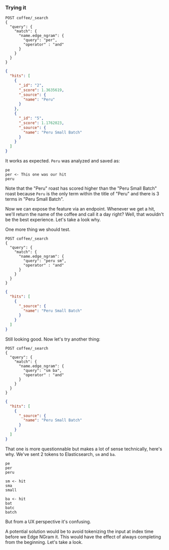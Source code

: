 ### Trying it

```
POST coffee/_search
{
  "query": {
    "match": {
      "name.edge_ngram": {
        "query": "per",
        "operator" : "and"
      }
    }
  }
}
```
```json
{
  "hits": [
    {
      "_id": "2",
      "_score": 1.3635619,
      "_source": {
        "name": "Peru"
      }
    },
    {
      "_id": "5",
      "_score": 1.1762023,
      "_source": {
        "name": "Peru Small Batch"
      }
    }
  ]
}
```

It works as expected. `Peru` was analyzed and saved as:

```
pe
per <- This one was our hit
peru
```

Note that the "Peru" roast has scored higher than the "Peru Small Batch" roast because `Peru` is the only term within the title of "Peru" and there is 3 terms in "Peru Small Batch".

Now we can expose the feature via an endpoint. Whenever we get a hit, we'll return the name of the coffee and call it a day right? Well, that wouldn't be the best experience. Let's take a look why.

One more thing we should test.

```
POST coffee/_search
{
  "query": {
    "match": {
      "name.edge_ngram": {
        "query": "peru sm",
        "operator" : "and"
      }
    }
  }
}
```
```json
{
  "hits": [
    {
      "_source": {
        "name": "Peru Small Batch"
      }
    }
  ]
}
```

Still looking good. Now let's try another thing:

```
POST coffee/_search
{
  "query": {
    "match": {
      "name.edge_ngram": {
        "query": "sm ba",
        "operator" : "and"
      }
    }
  }
}
```
```json
{
  "hits": [
    {
      "_source": {
        "name": "Peru Small Batch"
      }
    }
  ]
}
```

That one is more questionnable but makes a lot of sense technically, here's why. We've sent 2 tokens to Elasticsearch, `sm` and `ba`.

```
pe
per
peru

sm <- hit
sma
small

ba <- hit
bat
batc
batch
```

But from a UX perspective it's confusing.

A potential solution would be to avoid tokenizing the input at index time before we Edge NGram it. This would have the effect of always completing from the beginning. Let's take a look.

